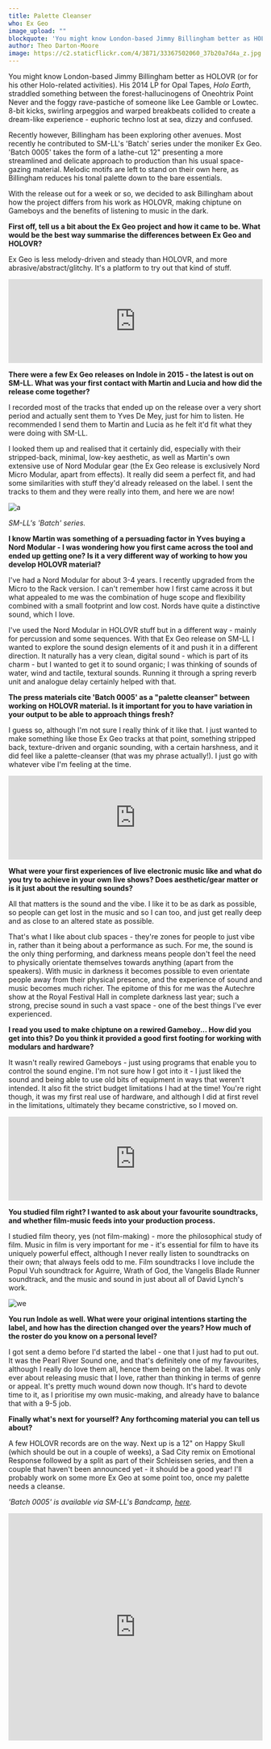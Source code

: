 ```yaml
---
title: Palette Cleanser
who: Ex Geo
image_upload: ""
blockquote: 'You might know London-based Jimmy Billingham better as HOLOVR (or other Holo-related activities). His 2014 LP for Opal Tapes, _Holo Earth_, straddled something between the forest-hallucinogens of Oneohtrix Point Never and the foggy rave-pastiche of someone like Lee Gamble or Lowtec. 8-bit kicks, swirling arpeggios and warped breakbeats collided to create a dream-like experience - euphoric techno lost at sea, dizzy and confused.'
author: Theo Darton-Moore
image: https://c2.staticflickr.com/4/3871/33367502060_37b20a7d4a_z.jpg
---
```

You might know London-based Jimmy Billingham better as HOLOVR (or for his other Holo-related activities). His 2014 LP for Opal Tapes, _Holo Earth_, straddled something between the forest-hallucinogens of Oneohtrix Point Never and the foggy rave-pastiche of someone like Lee Gamble or Lowtec. 8-bit kicks, swirling arpeggios and warped breakbeats collided to create a dream-like experience - euphoric techno lost at sea, dizzy and confused. 

Recently however, Billingham has been exploring other avenues. Most recently he contributed to SM-LL's 'Batch' series under the moniker Ex Geo. 'Batch 0005' takes the form of a lathe-cut 12" presenting a more streamlined and delicate approach to production than his usual space-gazing material. Melodic motifs are left to stand on their own here, as Billingham reduces his tonal palette down to the bare essentials.

With the release out for a week or so, we decided to ask Billingham about how the project differs from his work as HOLOVR, making chiptune on Gameboys and the benefits of listening to music in the dark.

**First off, tell us a bit about the Ex Geo project and how it came to be. What would be the best way summarise the differences between Ex Geo and HOLOVR?**

Ex Geo is less melody-driven and steady than HOLOVR, and more abrasive/abstract/glitchy.  It's a platform to try out that kind of stuff.

<iframe width="100%" height="166" scrolling="no" frameborder="no" src="https://w.soundcloud.com/player/?url=https%3A//api.soundcloud.com/tracks/301860739&color=ff5500&auto_play=false&hide_related=false&show_comments=true&show_user=true&show_reposts=false"></iframe>

**There were a few Ex Geo releases on Indole in 2015 - the latest is out on SM-LL. What was your first contact with Martin and Lucia and how did the release come together?**

I recorded most of the tracks that ended up on the release over a very short period and actually sent them to Yves De Mey, just for him to listen.  He recommended I send them to Martin and Lucia as he felt it'd fit what they were doing with SM-LL.  

I looked them up and realised that it certainly did, especially with their stripped-back, minimal, low-key aesthetic, as well as Martin's own extensive use of Nord Modular gear (the Ex Geo release is exclusively Nord Micro Modular, apart from effects).  It really did seem a perfect fit, and had some similarities with stuff they'd already released on the label.  I sent the tracks to them and they were really into them, and here we are now!

![a](https://c2.staticflickr.com/4/3948/33367501890_0d10399bd5_z.jpg)

_SM-LL's 'Batch' series._

**I know Martin was something of a persuading factor in Yves buying a Nord Modular - I was wondering how you first came across the tool and ended up getting one? Is it a very different way of working to how you develop HOLOVR material?**

I've had a Nord Modular for about 3-4 years. I recently upgraded from the Micro to the Rack version.  I can't remember how I first came across it but what appealed to me was the combination of huge scope and flexibility combined with a small footprint and low cost. Nords have quite a distinctive sound, which I love.  

I've used the Nord Modular in HOLOVR stuff but in a different way - mainly for percussion and some sequences.  With that Ex Geo release on SM-LL I wanted to explore the sound design elements of it and push it in a different direction.  It naturally has a very clean, digital sound - which is part of its charm - but I wanted to get it to sound organic; I was thinking of sounds of water, wind and tactile, textural sounds.  Running it through a spring reverb unit and analogue delay certainly helped with that.

**The press materials cite 'Batch 0005' as a "palette cleanser" between working on HOLOVR material. Is it important for you to have variation in your output to be able to approach things fresh?**

I guess so, although I'm not sure I really think of it like that.  I just wanted to make something like those Ex Geo tracks at that point, something stripped back, texture-driven and organic sounding, with a certain harshness, and it did feel like a palette-cleanser (that was my phrase actually!).   I just go with whatever vibe I'm feeling at the time.

<iframe width="100%" height="166" scrolling="no" frameborder="no" src="https://w.soundcloud.com/player/?url=https%3A//api.soundcloud.com/tracks/148054550&color=ff5500&auto_play=false&hide_related=false&show_comments=true&show_user=true&show_reposts=false"></iframe>

**What were your first experiences of live electronic music like and what do you try to achieve in your own live shows? Does aesthetic/gear matter or is it just about the resulting sounds?**

All that matters is the sound and the vibe.  I like it to be as dark as possible, so people can get lost in the music and so I can too, and just get really deep and as close to an altered state as possible. 

That's what I like about club spaces - they're zones for people to just vibe in, rather than it being about a performance as such. For me, the sound is the only thing performing, and darkness means people don't feel the need to physically orientate themselves towards anything (apart from the speakers). With music in darkness it becomes possible to even orientate people away from their physical presence, and the experience of sound and music becomes much richer.  The epitome of this for me was the Autechre show at the Royal Festival Hall in complete darkness last year; such a strong, precise sound in such a vast space - one of the best things I've ever experienced.

**I read you used to make chiptune on a rewired Gameboy... How did you get into this? Do you think it provided a good first footing for working with modulars and hardware?**

It wasn't really rewired Gameboys - just using programs that enable you to control the sound engine.  I'm not sure how I got into it - I just liked the sound and being able to use old bits of equipment in ways that weren't intended.  It also fit the strict budget limitations I had at the time!  You're right though, it was my first real use of hardware, and although I did at first revel in the limitations, ultimately they became constrictive, so I moved on.

<iframe width="100%" height="166" scrolling="no" frameborder="no" src="https://w.soundcloud.com/player/?url=https%3A//api.soundcloud.com/tracks/310852026&color=ff5500&auto_play=false&hide_related=false&show_comments=true&show_user=true&show_reposts=false"></iframe>

**You studied film right? I wanted to ask about your favourite soundtracks, and whether film-music feeds into your production process.**

I studied film theory, yes (not film-making) - more the philosophical study of film.  Music in film is very important for me - it's essential for film to have its uniquely powerful effect, although I never really listen to soundtracks on their own; that always feels odd to me.  Film soundtracks I love include the Popul Vuh soundtrack for Aguirre, Wrath of God, the Vangelis Blade Runner soundtrack, and the music and sound in just about all of David Lynch's work.

![we](https://c1.staticflickr.com/3/2872/32909071594_dbc0849914_z.jpg)

**You run Indole as well. What were your original intentions starting the label, and how has the direction changed over the years? How much of the roster do you know on a personal level?**

I got sent a demo before I'd started the label - one that I just had to put out.  It was the Pearl River Sound one, and that's definitely one of my favourites, although I really do love them all, hence them being on the label.  It was only ever about releasing music that I love, rather than thinking in terms of genre or appeal.  It's pretty much wound down now though. It's hard to devote time to it, as I prioritise my own music-making, and already have to balance that with a 9-5 job.

**Finally what's next for yourself? Any forthcoming material you can tell us about?**

A few HOLOVR records are on the way.  Next up is a 12" on Happy Skull (which should be out in a couple of weeks), a Sad City remix on Emotional Response followed by a split as part of their Schleissen series, and then a couple that haven't been announced yet - it should be a good year!  I'll probably work on some more Ex Geo at some point too, once my palette needs a cleanse.

_'Batch 0005' is available via SM-LL's Bandcamp, [here](https://sm-ll.bandcamp.com/album/ex-geo-batch-0005)._

<iframe width="100%" height="450" scrolling="no" frameborder="no" src="https://w.soundcloud.com/player/?url=https%3A//api.soundcloud.com/tracks/310794250&auto_play=false&hide_related=false&show_comments=true&show_user=true&show_reposts=false&visual=true"></iframe>
